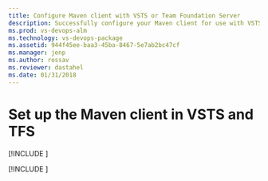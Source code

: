 ```yaml
---
title: Configure Maven client with VSTS or Team Foundation Server
description: Successfully configure your Maven client for use with VSTS or Team Foundation Server
ms.prod: vs-devops-alm
ms.technology: vs-devops-package
ms.assetid: 944f45ee-baa3-45ba-8467-5e7ab2bc47cf
ms.manager: jenp
ms.author: rossav
ms.reviewer: dastahel
ms.date: 01/31/2018
---
```


# Set up the Maven client in VSTS and TFS

[!INCLUDE [](../_shared/availability-maven.md)]

[!INCLUDE [](../_shared/maven/pom-and-settings.md)]
